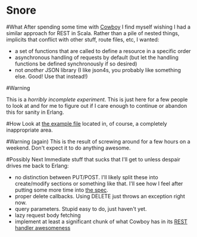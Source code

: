 Snore
=====

#What
After spending some time with [Cowboy](https://github.com/extend/cowboy) I find myself wishing I had a similar approach for REST in Scala.  Rather than a pile of nested things, implicits that conflict with other stuff, route files, etc, I wanted:

* a set of functions that are called to define a resource in a specific order
* asynchronous handling of requests by default (but let the handling functions be defined synchronously if so desired)
* not _another_ JSON library (I like json4s, you probably like something else.  Good!  Use that instead!)

#Warning

This is a *horribly incomplete experiment*.  This is just here for a few people to look at and for me to figure out if I care enough to continue or abandon this for sanity in Erlang.

#How
Look at [the example file](https://github.com/j14159/snore/blob/master/src/main/scala/com/noisycode/snore/Example.scala) located in, of course, a completely inappropriate area.

#Warning (again)
This is the result of screwing around for a few hours on a weekend.  Don't expect it to do anything awesome.

#Possibly Next
Immediate stuff that sucks that I'll get to unless despair drives me back to Erlang:

* no distinction between PUT/POST.  I'll likely split these into create/modify sections or something like that.  I'll see how I feel after putting some more time into [the spec](http://www.w3.org/Protocols/rfc2616/rfc2616.html).
* proper delete callbacks.  Using DELETE just throws an exception right now.
* query parameters.  Stupid easy to do, just haven't yet.
* lazy request body fetching
* implement at least a significant chunk of what Cowboy has in its [REST handler awesomeness](https://github.com/extend/cowboy/blob/master/guide/rest_handlers.md)
